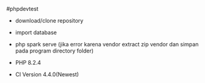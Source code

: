 #phpdevtest

- download/clone repository
- import database
- php spark serve (jika error karena vendor extract zip vendor dan simpan pada program directory folder)

- PHP 8.2.4
- CI Version 4.4.0(Newest)
